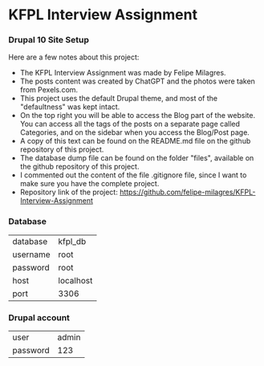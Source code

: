 # KFPL Interview Assignment

### Drupal 10 Site Setup

Here are a few notes about this project:

- The KFPL Interview Assignment was made by Felipe Milagres. 
- The posts content was created by ChatGPT and the photos were taken from Pexels.com.
- This project uses the default Drupal theme, and most of the "defaultness" was kept intact.
- On the top right you will be able to access the Blog part of the website. You can access all the tags of the posts on a separate page called Categories, and on the sidebar when you access the Blog/Post page.
- A copy of this text can be found on the README.md file on the github repository of this project. 
- The database dump file can be found on the folder "files", available on the github repository of this project.
- I commented out the content of the file .gitignore file, since I want to make sure you have the complete project.
- Repository link of the project: https://github.com/felipe-milagres/KFPL-Interview-Assignment 

### Database
|        |          |
---------|-----------
database | kfpl_db
username | root
password | root
host     | localhost
port     | 3306

### Drupal account
|        |       |
---------|--------
user     | admin
password | 123

